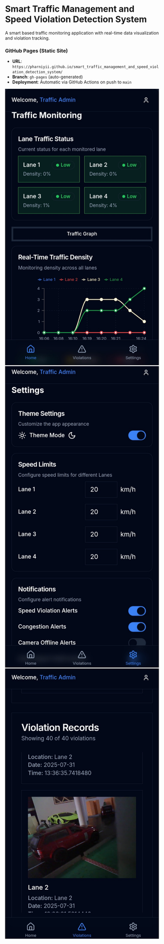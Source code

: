 # Smart Traffic Management and Speed Violation Detection System

A smart based traffic monitoring application with real-time data visualization and violation tracking.


### GitHub Pages (Static Site)
- **URL**: `https://pharniyii.github.io/smart_traffic_management_and_speed_violation_detection_system/`
- **Branch**: `gh-pages` (auto-generated)
- **Deployment**: Automatic via GitHub Actions on push to `main`

 ![Image Alt](https://github.com/Pharniyi/smart_traffic_management_and_speed_violation_detection_system/blob/main/smarttraffic1.jpg)
  ![Image Alt](https://github.com/Pharniyi/smart_traffic_management_and_speed_violation_detection_system/blob/main/smarttraffic2.jpg)
   ![Image Alt](https://github.com/Pharniyi/smart_traffic_management_and_speed_violation_detection_system/blob/main/smarttraffic3.jpg)

